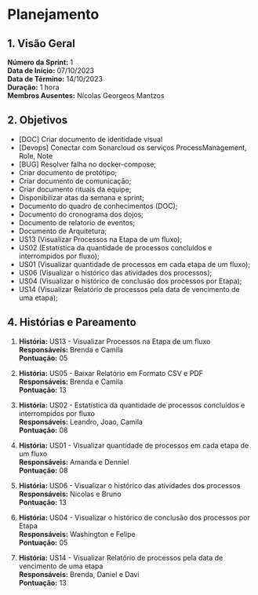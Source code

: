 # Planejamento

## 1. Visão Geral
**Número da Sprint:** 1 <br/>
**Data de Início:**  07/10/2023 <br/>
**Data de Término:**  14/10/2023 <br/>
**Duração:** 1 hora <br/>
**Membros Ausentes:** Nícolas Georgeos Mantzos <br/>

## 2. Objetivos
  * [DOC] Criar documento de identidade visual
  * [Devops] Conectar com Sonarcloud os serviços ProcessManagement, Role, Note
  * [BUG] Resolver falha no docker-compose;
  * Criar documento de protótipo;
  * Criar documento de comunicação;
  * Criar documento rituais da equipe;
  * Disponibilizar atas da semana e sprint;
  * Documento do quadro de conhecimentos (DOC);
  * Documento do cronograma dos dojos;
  * Documento de relatorio de eventos;
  * Documento de Arquitetura;
  * US13 (Visualizar Processos na Etapa de um fluxo);
  * US02 (Estatística da quantidade de processos concluídos e interrompidos por fluxo);
  * US01 (Visualizar quantidade de processos em cada etapa de um fluxo);
  * US06 (Visualizar o histórico das atividades dos processos);
  * US04 (Visualizar o histórico de conclusão dos processos por Etapa);
  * US14 (Visualizar Relatório de processos pela data de vencimento de uma etapa);

## 4. Histórias e Pareamento

1. **História:** US13 - Visualizar Processos na Etapa de um fluxo <br/>
**Responsáveis:** Brenda e Camila <br/>
**Pontuação:**  05 <br/>

1. **História:** US05 - Baixar Relatório em Formato CSV e PDF <br/>
**Responsáveis:** Brenda e Camila <br/>
**Pontuação:** 13 <br/>

1. **História:** US02 - Estatística da quantidade de processos concluídos e interrompidos por fluxo <br/>
**Responsáveis:** Leandro, Joao, Camila <br/>
**Pontuação:** 08 <br/>

1. **História:** US01 - Visualizar quantidade de processos em cada etapa de um fluxo <br/>
**Responsáveis:** Amanda e Denniel <br/>
**Pontuação:** 08 <br/>

1. **História:** US06 - Visualizar o histórico das atividades dos processos <br/>
**Responsáveis:** Nicolas e Bruno <br/>
**Pontuação:**  13 <br/>

1. **História:**  US04 - Visualizar o histórico de conclusão dos processos por Etapa <br/>
**Responsáveis:** Washington e Felipe <br/>
**Pontuação:**  05 <br/>

1. **História:** US14 - Visualizar Relatório de processos pela data de vencimento de uma etapa <br/>
**Responsáveis:** Brenda, Daniel e Davi <br/>
**Pontuação:** 13 <br/>